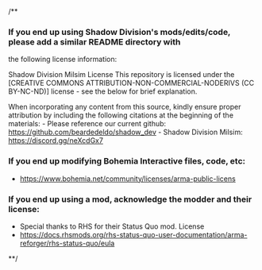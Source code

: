 /**
### If you end up using Shadow Division's mods/edits/code, please add a similar README directory with 
the following license information: 

Shadow Division Milsim License
This repository is licensed under the [CREATIVE COMMONS ATTRIBUTION-NON-COMMERCIAL-NODERIVS (CC BY-NC-ND)] license - see the below for brief explanation.

When incorporating any content from this source, kindly ensure proper attribution by including the following citations at the beginning of the materials:
    - Please reference our current github: https://github.com/beardedeldo/shadow_dev
    - Shadow Division Milsim: https://discord.gg/neXcdGx7

### If you end up modifying Bohemia Interactive files, code, etc: 
- https://www.bohemia.net/community/licenses/arma-public-licens

### If you end up using a mod, acknowledge the modder and their license: 
- Special thanks to RHS for their Status Quo mod.
License
- https://docs.rhsmods.org/rhs-status-quo-user-documentation/arma-reforger/rhs-status-quo/eula

**/ 
